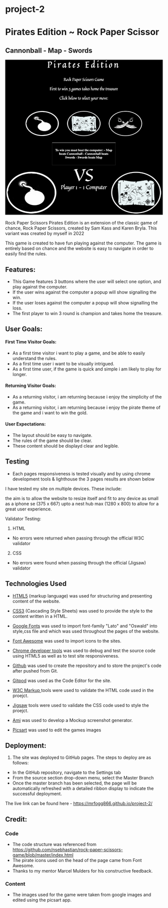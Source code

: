 # project-2

# Pirates Edition ~ Rock Paper Scissor 
## Cannonball - Map - Swords

![homepage](assets/images/mainpage.png)

Rock Paper Scissors Pirates Edition is an extension of the classic game of chance, Rock Paper Scissors, created by Sam Kass and Karen Bryla. This variant was created by myself in 2022

This game is created to have fun playing against the computer. The game is entirely based on chance and the website is easy to navigate in order to easily find the rules.


## Features: 

- This Game features 3 buttons where the user will select one option, and play against the computer.
- If the user wins against the computer a popup will show signalling the win.
- If the user loses against the computer a popup will show signalling the loss.
- The first player to win 3 round is champion and takes home the treasure.


## User Goals:

#### First Time Visitor Goals:

- As  a first time visitor i want to play a game, and be able to easily understand the rules.
- As a first time user i want to be visually intrigued.
- As a first time user, if the game is quick and simple i am likely to play for longer.

#### Returning Visitor Goals:

- As a returning visitor, i am returning because i enjoy the simplicity of the game.
- As a returning visitor, i am returning because i enjoy the pirate theme of the game and i want to win the gold.

#### User Expectations:

- The layout should be easy to navigate.
- The rules of the game should be clear.
- These content should be displayd clear and legible.


## Testing 

- Each pages responsiveness is tested visually and by using chrome development tools & lighthouse the 3 pages results are shown below

I have tested my site on multiple devices. These include:



the aim is to allow the website to resize itself and fit to any device as small as a iphone se (375 x 667) upto a nest hub max (1280 x 800) to allow for a great user experience.




Validator Testing:

1. HTML
- No errors were returned when passing through the official W3C validator

2. CSS
- No errors were found when passing through the official (Jigsaw) validator








## Technologies Used

- [HTML5](https://en.wikipedia.org/wiki/HTML5) (markup language) was used for structuring and presenting content of the website.

- [CSS3](https://en.wikipedia.org/wiki/CSS) (Cascading Style Sheets) was used to provide the style to the content written in a HTML.

- [Google Fonts](https://fonts.google.com/) was used to import font-family "Lato" and "Oswald" into style,css file and which was used throughout the pages of the website.

- [Font Awesome](https://fontawesome.com/) was used to import icons to the sites.

- [Chrome developer tools](https://www.google.com/intl/en_uk/chrome/) was used to debug and test the source code using HTML5 as well as to test site responsiveness.

-  [Github](https://github.com/) was used to create the repository and to store the project's code after pushed from Git.

- [Gitpod](https://www.gitpod.io/) was used as the Code Editor for the site.

- [W3C Markup  ](https://validator.w3.org/) tools were used to validate the HTML code used in the proejct.

- [Jigsaw](https://jigsaw.w3.org/) tools were used to validate the CSS  code used to style the proejct.

-  [Ami](http://ami.responsivedesign.is/) was used to develop a Mockup screenshot generator.

- [Picsart](https://picsart.com/) was used to edit the games images 


## Deployment:

1. The site was deployed to GitHub pages. The steps to deploy are as follows:
- In the GitHub repository, navigate to the Settings tab
- From the source section drop-down menu, select the Master Branch
- Once the master branch has been selected, the page will be automatically refreshed with a detailed ribbon display to indicate the successful deployment.

The live link can be found here - https://mrfogg866.github.io/project-2/ 



## Credit:

### Code

- The code structure was referenced from https://github.com/nsebhastian/rock-paper-scissors-game/blob/master/index.html
- The  pirate icons used on the head of the  page came from Font Awesome.
- Thanks to my mentor Marcel Mulders for his constructive feedback.

### Content

- The images used for the game were taken from google images and edited using the picsart app.